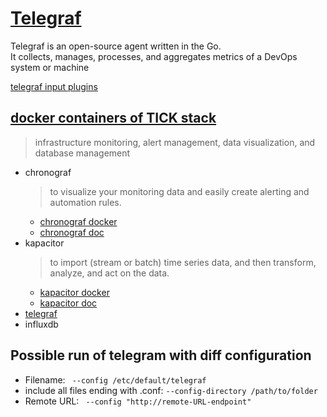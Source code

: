 # [Telegraf](https://github.com/influxdata/telegraf)
Telegraf is an open-source agent written in the Go.  
It collects, manages, processes, and aggregates metrics of a DevOps system or machine  

[telegraf input plugins](https://www.influxdata.com/time-series-platform/telegraf/telegraf-input-plugin/)

## [docker containers of TICK stack](https://github.com/influxdata/influxdata-docker)
> infrastructure monitoring, alert management, data visualization, and database management
* chronograf 
  > to visualize your monitoring data and easily create alerting and automation rules.
  * [chronograf docker](https://registry.hub.docker.com/_/chronograf/)
  * [chronograf doc](https://docs.influxdata.com/chronograf/v1.10/)
* kapacitor
  > to import (stream or batch) time series data, and then transform, analyze, and act on the data.
  * [kapacitor docker](https://registry.hub.docker.com/_/kapacitor/)
  * [kapacitor doc](https://docs.influxdata.com/kapacitor/v1.6/introduction/getting-started/)
* [telegraf](https://docs.influxdata.com/platform/install-and-deploy/deploying/sandbox-install/)
* influxdb

## Possible run of telegram with diff configuration
* Filename: ` --config /etc/default/telegraf`
* include all files ending with .conf: `--config-directory /path/to/folder` 
* Remote URL: ` --config "http://remote-URL-endpoint"`
